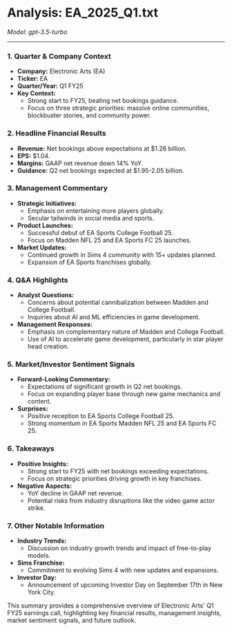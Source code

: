 # Analysis: EA_2025_Q1.txt

*Model: gpt-3.5-turbo*

---

### 1. Quarter & Company Context
- **Company:** Electronic Arts (EA)
- **Ticker:** EA
- **Quarter/Year:** Q1 FY25
- **Key Context:** 
  - Strong start to FY25, beating net bookings guidance.
  - Focus on three strategic priorities: massive online communities, blockbuster stories, and community power.

### 2. Headline Financial Results
- **Revenue:** Net bookings above expectations at $1.26 billion.
- **EPS:** $1.04.
- **Margins:** GAAP net revenue down 14% YoY.
- **Guidance:** Q2 net bookings expected at $1.95-2.05 billion.

### 3. Management Commentary
- **Strategic Initiatives:** 
  - Emphasis on entertaining more players globally.
  - Secular tailwinds in social media and sports.
- **Product Launches:**
  - Successful debut of EA Sports College Football 25.
  - Focus on Madden NFL 25 and EA Sports FC 25 launches.
- **Market Updates:**
  - Continued growth in Sims 4 community with 15+ updates planned.
  - Expansion of EA Sports franchises globally.

### 4. Q&A Highlights
- **Analyst Questions:**
  - Concerns about potential cannibalization between Madden and College Football.
  - Inquiries about AI and ML efficiencies in game development.
- **Management Responses:**
  - Emphasis on complementary nature of Madden and College Football.
  - Use of AI to accelerate game development, particularly in star player head creation.

### 5. Market/Investor Sentiment Signals
- **Forward-Looking Commentary:**
  - Expectations of significant growth in Q2 net bookings.
  - Focus on expanding player base through new game mechanics and content.
- **Surprises:**
  - Positive reception to EA Sports College Football 25.
  - Strong momentum in EA Sports Madden NFL 25 and EA Sports FC 25.

### 6. Takeaways
- **Positive Insights:**
  - Strong start to FY25 with net bookings exceeding expectations.
  - Focus on strategic priorities driving growth in key franchises.
- **Negative Aspects:**
  - YoY decline in GAAP net revenue.
  - Potential risks from industry disruptions like the video game actor strike.

### 7. Other Notable Information
- **Industry Trends:**
  - Discussion on industry growth trends and impact of free-to-play models.
- **Sims Franchise:**
  - Commitment to evolving Sims 4 with new updates and expansions.
- **Investor Day:** 
  - Announcement of upcoming Investor Day on September 17th in New York City.

This summary provides a comprehensive overview of Electronic Arts' Q1 FY25 earnings call, highlighting key financial results, management insights, market sentiment signals, and future outlook.